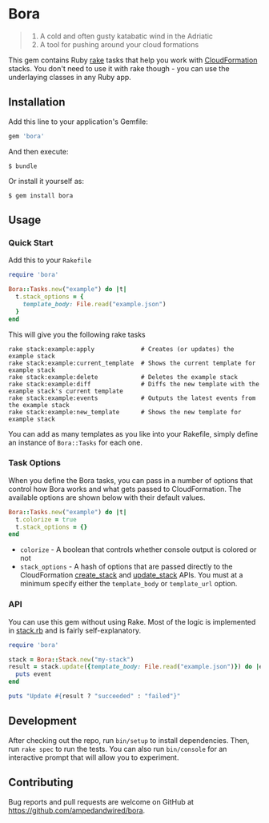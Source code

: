 # Bora

> 1. A cold and often gusty katabatic wind in the Adriatic
> 2. A tool for pushing around your cloud formations

This gem contains Ruby [rake](https://github.com/ruby/rake) tasks that help you work with [CloudFormation](https://aws.amazon.com/cloudformation/) stacks.
You don't need to use it with rake though - you can use the underlaying classes
in any Ruby app.


## Installation

Add this line to your application's Gemfile:

```ruby
gem 'bora'
```

And then execute:

    $ bundle

Or install it yourself as:

    $ gem install bora

## Usage

### Quick Start

Add this to your `Rakefile`

```ruby
require 'bora'

Bora::Tasks.new("example") do |t|
  t.stack_options = {
    template_body: File.read("example.json")
  }
end
```

This will give you the following rake tasks

```shell
rake stack:example:apply             # Creates (or updates) the example stack
rake stack:example:current_template  # Shows the current template for example stack
rake stack:example:delete            # Deletes the example stack
rake stack:example:diff              # Diffs the new template with the example stack's current template
rake stack:example:events            # Outputs the latest events from the example stack
rake stack:example:new_template      # Shows the new template for example stack
```

You can add as many templates as you like into your Rakefile, simply define an instance of `Bora::Tasks` for each one.

### Task Options

When you define the Bora tasks, you can pass in a number of options that control how Bora works and what gets passed to CloudFormation.
The available options are shown below with their default values.

```ruby
Bora::Tasks.new("example") do |t|
  t.colorize = true
  t.stack_options = {}
end
```

* `colorize` - A boolean that controls whether console output is colored or not
* `stack_options` - A hash of options that are passed directly to the CloudFormation [create_stack](http://docs.aws.amazon.com/sdkforruby/api/Aws/CloudFormation/Client.html#create_stack-instance_method) and [update_stack](http://docs.aws.amazon.com/sdkforruby/api/Aws/CloudFormation/Client.html#update_stack-instance_method) APIs.
  You must at a minimum specify either the `template_body` or `template_url` option.


### API

You can use this gem without using Rake. Most of the logic is implemented in [stack.rb](https://github.com/ampedandwired/bora/blob/master/lib/bora/stack.rb) and is fairly self-explanatory.

```ruby
require 'bora'

stack = Bora::Stack.new("my-stack")
result = stack.update({template_body: File.read("example.json")}) do |event|
  puts event
end

puts "Update #{result ? "succeeded" : "failed"}"
```

## Development

After checking out the repo, run `bin/setup` to install dependencies. Then, run `rake spec` to run the tests. You can also run `bin/console` for an interactive prompt that will allow you to experiment.

## Contributing

Bug reports and pull requests are welcome on GitHub at https://github.com/ampedandwired/bora.
